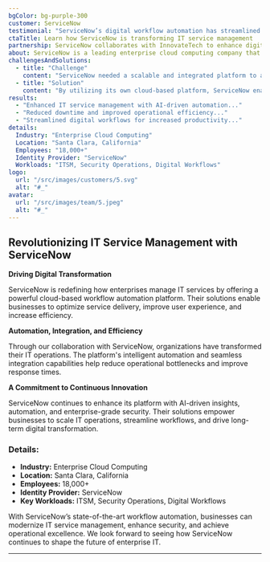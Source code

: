 ```yaml
---
bgColor: bg-purple-300
customer: ServiceNow
testimonial: "ServiceNow’s digital workflow automation has streamlined our IT operations, improving efficiency and reducing downtime across our organization."
ctaTitle: Learn how ServiceNow is transforming IT service management
partnership: ServiceNow collaborates with InnovateTech to enhance digital workflows.
about: ServiceNow is a leading enterprise cloud computing company that specializes in digital workflows for IT service management (ITSM), customer service, and security operations.
challengesAndSolutions:
  - title: "Challenge"
    content: "ServiceNow needed a scalable and integrated platform to automate IT workflows, improve service management, and enhance user experience."
  - title: "Solution"
    content: "By utilizing its own cloud-based platform, ServiceNow enabled organizations to automate IT processes, enhance security operations, and improve overall business efficiency."
results:
  - "Enhanced IT service management with AI-driven automation..."
  - "Reduced downtime and improved operational efficiency..."
  - "Streamlined digital workflows for increased productivity..."
details:
  Industry: "Enterprise Cloud Computing"
  Location: "Santa Clara, California"
  Employees: "18,000+"
  Identity Provider: "ServiceNow"
  Workloads: "ITSM, Security Operations, Digital Workflows"
logo:
  url: "/src/images/customers/5.svg"
  alt: "#_"
avatar:
  url: "/src/images/team/5.jpeg"
  alt: "#_"
---
```


## Revolutionizing IT Service Management with ServiceNow

**Driving Digital Transformation**

ServiceNow is redefining how enterprises manage IT services by offering a powerful cloud-based workflow automation platform. Their solutions enable businesses to optimize service delivery, improve user experience, and increase efficiency.

**Automation, Integration, and Efficiency**

Through our collaboration with ServiceNow, organizations have transformed their IT operations. The platform's intelligent automation and seamless integration capabilities help reduce operational bottlenecks and improve response times.

**A Commitment to Continuous Innovation**

ServiceNow continues to enhance its platform with AI-driven insights, automation, and enterprise-grade security. Their solutions empower businesses to scale IT operations, streamline workflows, and drive long-term digital transformation.

### **Details:**

- **Industry:** Enterprise Cloud Computing
- **Location:** Santa Clara, California
- **Employees:** 18,000+
- **Identity Provider:** ServiceNow
- **Key Workloads:** ITSM, Security Operations, Digital Workflows

With ServiceNow’s state-of-the-art workflow automation, businesses can modernize IT service management, enhance security, and achieve operational excellence. We look forward to seeing how ServiceNow continues to shape the future of enterprise IT.

---
